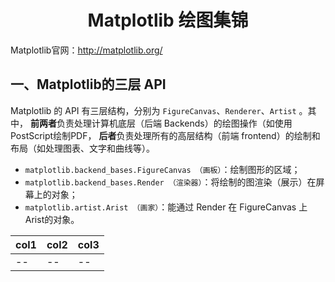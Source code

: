 # <center>  Matplotlib 绘图集锦
Matplotlib官网：http://matplotlib.org/

## 一、Matplotlib的三层 API

Matplotlib 的 API 有三层结构，分别为 `FigureCanvas`、`Renderer`、`Artist` 。其中，
**前两者**负责处理计算机底层（后端 Backends）的绘图操作（如使用PostScript绘制PDF，
**后者**负责处理所有的高层结构（前端 frontend）的绘制和布局（如处理图表、文字和曲线等）。 


+ `matplotlib.backend_bases.FigureCanvas （画板）`：绘制图形的区域；
+ `matplotlib.backend_bases.Render （渲染器）`：将绘制的图渲染（展示）在屏幕上的对象；
+ `matplotlib.artist.Arist （画家）`：能通过 Render 在 FigureCanvas 上 Arist的对象。


|col1|col2|col3|
|---|---|---|
|--|--|--|
